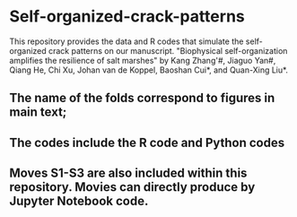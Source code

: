# Self-organized-crack-patterns
This repository provides the data and R codes that simulate the self-organized crack patterns on our manuscript. "Biophysical self-organization amplifies the resilience of salt marshes" by Kang Zhang'#, Jiaguo Yan#, Qiang He, Chi Xu, Johan van de Koppel, Baoshan Cui*, and Quan-Xing Liu*.


## The name of the folds correspond to figures in main text;
## The codes include the R code and Python codes
## Moves S1-S3 are also included within this repository. Movies can directly produce by Jupyter Notebook code.
